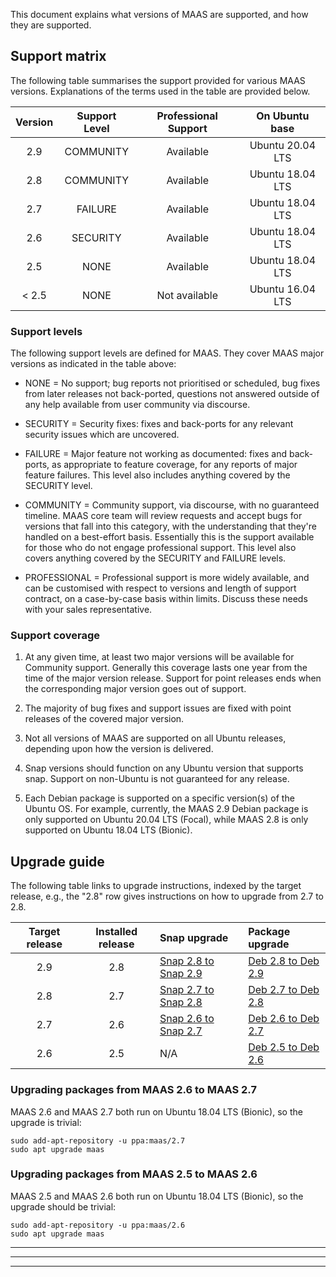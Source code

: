 This document explains what versions of MAAS are supported, and how they are supported.

## Support matrix

The following table summarises the support provided for various MAAS versions.  Explanations of the terms used in the table are provided below.

| Version | Support Level | Professional Support | On Ubuntu base |
|:-------:|:-------------:|:--------------------:|:----------------:|
| 2.9     | COMMUNITY     |  Available           | Ubuntu 20.04 LTS |
| 2.8     | COMMUNITY     |  Available           | Ubuntu 18.04 LTS |
| 2.7     | FAILURE       |  Available           | Ubuntu 18.04 LTS |
| 2.6     | SECURITY      |  Available           | Ubuntu 18.04 LTS |
| 2.5     | NONE          |  Available           | Ubuntu 18.04 LTS |
| < 2.5   | NONE          |  Not available       | Ubuntu 16.04 LTS |

### Support levels

The following support levels are defined for MAAS.  They cover MAAS major versions as indicated in the table above:

 - NONE = No support; bug reports not prioritised or scheduled, bug fixes from later releases not back-ported, questions not answered outside of any help available from user community via discourse.

 - SECURITY = Security fixes: fixes and back-ports for any relevant security issues which are uncovered.

 - FAILURE = Major feature not working as documented: fixes and back-ports, as appropriate to feature coverage, for any reports of major feature failures.  This level also includes anything covered by the SECURITY level.

 - COMMUNITY = Community support, via discourse, with no guaranteed timeline. MAAS core team will review requests and accept bugs for versions that fall into this category, with the understanding that they're handled on a best-effort basis. Essentially this is the support available for those who do not engage professional support.  This level also covers anything covered by the SECURITY and FAILURE levels.

 - PROFESSIONAL = Professional support is more widely available, and can be customised with respect to versions and length of support contract, on a case-by-case basis within limits.  Discuss these needs with your sales representative. 


### Support coverage

1. At any given time, at least two major versions will be available for Community support.  Generally this coverage lasts one year from the time of the major version release.  Support for point releases ends when the corresponding major version goes out of support.

2. The majority of bug fixes and support issues are fixed with point releases of the covered major version.

3. Not all versions of MAAS are supported on all Ubuntu releases, depending upon how the version is delivered.

4. Snap versions should function on any Ubuntu version that supports snap.  Support on non-Ubuntu is not guaranteed for any release.

5. Each Debian package is supported on a specific version(s) of the Ubuntu OS.  For example, currently, the MAAS 2.9 Debian package is only supported on Ubuntu 20.04 LTS (Focal), while MAAS 2.8 is only supported on Ubuntu 18.04 LTS (Bionic).

			
## Upgrade guide

The following table links to upgrade instructions, indexed by the target release, e.g., the "2.8" row gives instructions on how to upgrade from 2.7 to 2.8.

| Target release | Installed  release | Snap upgrade | Package upgrade |
|:--------------:|:------------------:|:-------------|:----------------|
| 2.9 | 2.8 | [Snap 2.8 to Snap 2.9](https://maas.io/docs/snap/2.9/ui/installation#heading--upgrade-maas-snap) | [Deb 2.8 to Deb 2.9](https://maas.io/docs/deb/2.9/ui/installation#heading--upgrade-via-packages) |
| 2.8 | 2.7 | [Snap 2.7 to Snap 2.8](https://maas.io/docs/snap/2.8/cli/installation#heading--upgrade-maas-snap)| [Deb 2.7 to Deb 2.8](https://maas.io/docs/deb/2.9/ui/installation#heading--upgrade-via-packages)|
| 2.7 | 2.6 | [Snap 2.6 to Snap 2.7](https://maas.io/docs/2.7/release-notes#heading--upgrade-2-6-to-2-7-snap) | [Deb 2.6 to Deb 2.7](#heading--deb-2-6-to-deb-2-7) |
| 2.6 | 2.5 | N/A | [Deb 2.5 to Deb 2.6](#heading--deb-2-5-to-deb-2-6) |

<h3 id="heading--deb-2-6-to-deb-2-7">Upgrading packages from MAAS 2.6 to MAAS 2.7</h3>

MAAS 2.6 and MAAS 2.7 both run on Ubuntu 18.04 LTS (Bionic), so the upgrade is trivial:

```
sudo add-apt-repository -u ppa:maas/2.7
sudo apt upgrade maas
```

<h3 id="heading--deb-2-5-to-deb-2-6">Upgrading packages from MAAS 2.5 to MAAS 2.6</h3>

MAAS 2.5 and MAAS 2.6 both run on Ubuntu 18.04 LTS (Bionic), so the upgrade should be trivial:

```
sudo add-apt-repository -u ppa:maas/2.6
sudo apt upgrade maas
```

------
****
------
